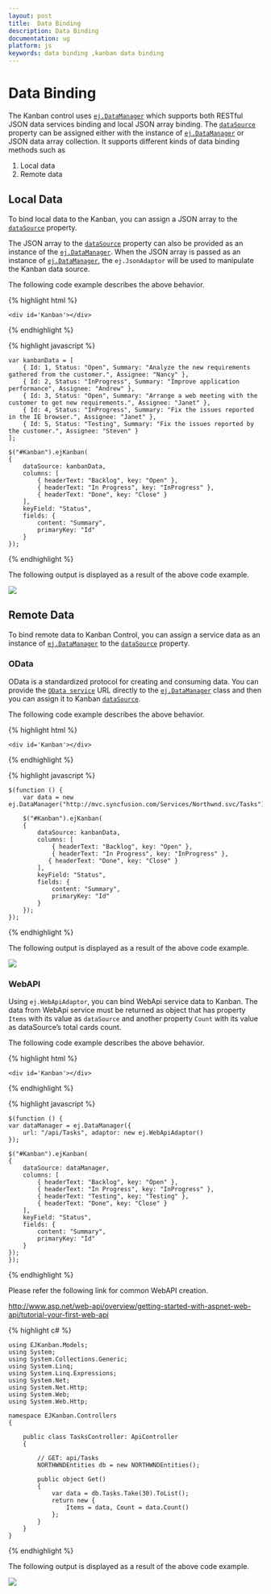 ```yaml
---
layout: post
title:  Data Binding 
description: Data Binding 
documentation: ug
platform: js
keywords: data binding ,kanban data binding
---
```


# Data Binding  

The Kanban control uses [`ej.DataManager`](https://help.syncfusion.com/js/datamanager/overview) which supports both RESTful JSON data services binding and local JSON array binding. The [`dataSource`](https://help.syncfusion.com/api/js/ejkanban#members:datasource) property can be assigned either with the instance of [`ej.DataManager`](https://help.syncfusion.com/js/datamanager/overview) or JSON data array collection. It supports different kinds of data binding methods such as

1.	Local data
2.	Remote data

## Local Data

To bind local data to the Kanban, you can assign a JSON array to the [`dataSource`](https://help.syncfusion.com/api/js/ejkanban#members:datasource) property.

The JSON array to the [`dataSource`](https://help.syncfusion.com/api/js/ejkanban#members:datasource) property can also be provided as an instance of the [`ej.DataManager`](https://help.syncfusion.com/js/datamanager/overview). When the JSON array is passed as an instance of [`ej.DataManager`](https://help.syncfusion.com/js/datamanager/overview), the `ej.JsonAdaptor` will be used to manipulate the Kanban data source.

The following code example describes the above behavior.


{% highlight html %}

    <div id='Kanban'></div> 

{% endhighlight %}

{% highlight javascript %}

    var kanbanData = [
        { Id: 1, Status: "Open", Summary: "Analyze the new requirements gathered from the customer.", Assignee: "Nancy" },
        { Id: 2, Status: "InProgress", Summary: "Improve application performance", Assignee: "Andrew" },
        { Id: 3, Status: "Open", Summary: "Arrange a web meeting with the customer to get new requirements.", Assignee: "Janet" },
        { Id: 4, Status: "InProgress", Summary: "Fix the issues reported in the IE browser.", Assignee: "Janet" },
        { Id: 5, Status: "Testing", Summary: "Fix the issues reported by the customer.", Assignee: "Steven" }
    ];

    $("#Kanban").ejKanban(
    {
        dataSource: kanbanData,
        columns: [
            { headerText: "Backlog", key: "Open" },
            { headerText: "In Progress", key: "InProgress" },
            { headerText: "Done", key: "Close" }
        ],
        keyField: "Status",
        fields: {
            content: "Summary",
            primaryKey: "Id"
        }
    });


{% endhighlight %}

The following output is displayed as a result of the above code example.

![](Data_Binding_images/Data_Bind_img1.png)

## Remote Data

To bind remote data to Kanban Control, you can assign a service data as an instance of [`ej.DataManager`](https://help.syncfusion.com/js/datamanager/overview) to the [`dataSource`](https://help.syncfusion.com/api/js/ejkanban#members:datasource) property.

### OData

OData is a standardized protocol for creating and consuming data. You can provide the [`OData service`](http://www.odata.org/) URL directly to the [`ej.DataManager`](https://help.syncfusion.com/api/js/ejdatamanager) class and then you can assign it to Kanban [`dataSource`](https://help.syncfusion.com/api/js/ejkanban#members:datasource).

The following code example describes the above behavior.

{% highlight html %}

    <div id='Kanban'></div>

{% endhighlight %}

{% highlight javascript %}

    $(function () {
        var data = new ej.DataManager("http://mvc.syncfusion.com/Services/Northwnd.svc/Tasks");

        $("#Kanban").ejKanban(
        {
            dataSource: kanbanData,
            columns: [
                { headerText: "Backlog", key: "Open" },
                { headerText: "In Progress", key: "InProgress" },
               { headerText: "Done", key: "Close" }
            ],
            keyField: "Status",
            fields: {
                content: "Summary",
                primaryKey: "Id"
            }
        });
    });


{% endhighlight %}

The following output is displayed as a result of the above code example.

![](Data_Binding_images/Data_Bind_img2.png)


### WebAPI

Using `ej.WebApiAdaptor`, you can bind WebApi service data to Kanban. The data from WebApi service must be returned as object that has property `Items` with its value as `dataSource` and another property `Count` with its value as dataSource’s total cards count.

The following code example describes the above behavior.

{% highlight html %}

    <div id='Kanban'></div>

{% endhighlight %}

{% highlight javascript %}

    $(function () {
    var dataManager = ej.DataManager({
        url: "/api/Tasks", adaptor: new ej.WebApiAdaptor()
    });

    $("#Kanban").ejKanban(
    {
        dataSource: dataManager,
        columns: [
            { headerText: "Backlog", key: "Open" },
            { headerText: "In Progress", key: "InProgress" },
            { headerText: "Testing", key: "Testing" },
            { headerText: "Done", key: "Close" }
        ],
        keyField: "Status",
        fields: {
            content: "Summary",
            primaryKey: "Id"
        } 
    });
    });

{% endhighlight %}

Please refer the following link for common WebAPI creation.

http://www.asp.net/web-api/overview/getting-started-with-aspnet-web-api/tutorial-your-first-web-api


{% highlight c# %}

    using EJKanban.Models;
    using System;
    using System.Collections.Generic;
    using System.Linq;
    using System.Linq.Expressions;
    using System.Net;
    using System.Net.Http;
    using System.Web;
    using System.Web.Http;

    namespace EJKanban.Controllers
    {

        public class TasksController: ApiController
        {

            // GET: api/Tasks
            NORTHWNDEntities db = new NORTHWNDEntities();

            public object Get()
            {
                var data = db.Tasks.Take(30).ToList();
                return new {
                    Items = data, Count = data.Count()
                };
            }
        }
    }

{% endhighlight %} 

The following output is displayed as a result of the above code example.

![](Data_Binding_images/Data_Bind_img3.png)
